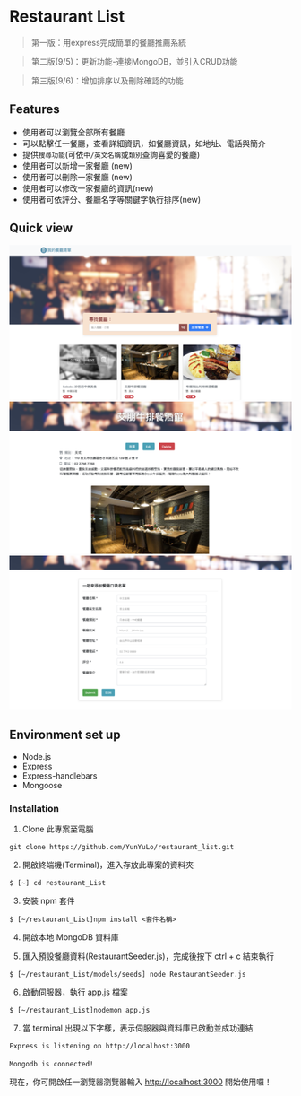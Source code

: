 # Restaurant List
 > 第一版：用express完成簡單的餐廳推薦系統
 
 > 第二版(9/5)：更新功能-連接MongoDB，並引入CRUD功能
 
 > 第三版(9/6)：增加排序以及刪除確認的功能

## Features
- 使用者可以瀏覽全部所有餐廳
- 可以點擊任一餐廳，查看詳細資訊，如餐廳資訊，如地址、電話與簡介
- 提供`搜尋功能`(可依`中/英文名稱`或`類別`查詢喜愛的餐廳)
- 使用者可以新增一家餐廳 (new)
- 使用者可以刪除一家餐廳 (new)
- 使用者可以修改一家餐廳的資訊(new)
- 使用者可依評分、餐廳名字等關鍵字執行排序(new)

## Quick view

![main page](https://raw.githubusercontent.com/YunYuLo/restaurant_list/master/public/img/main.png)
![show page](https://raw.githubusercontent.com/YunYuLo/restaurant_list/master/public/img/show.png)
![new page](https://raw.githubusercontent.com/YunYuLo/restaurant_list/master/public/img/new.png)


## Environment set up
- Node.js
- Express
- Express-handlebars
- Mongoose

### Installation
1. Clone 此專案至電腦

```
git clone https://github.com/YunYuLo/restaurant_list.git
```

2. 開啟終端機(Terminal)，進入存放此專案的資料夾

```
$ [~] cd restaurant_List
```

3. 安裝 npm 套件

```
$ [~/restaurant_List]npm install <套件名稱>
```

4. 開啟本地 MongoDB 資料庫

5. 匯入預設餐廳資料(RestaurantSeeder.js)，完成後按下 ctrl + c 結束執行

```
$ [~/restaurant_List/models/seeds] node RestaurantSeeder.js 
```

6. 啟動伺服器，執行 app.js 檔案

```
$ [~/restaurant_List]nodemon app.js
```

7. 當 terminal 出現以下字樣，表示伺服器與資料庫已啟動並成功連結

```
Express is listening on http://localhost:3000

Mongodb is connected!
```

現在，你可開啟任一瀏覽器瀏覽器輸入 [http://localhost:3000](http://localhost:3000) 開始使用囉！
